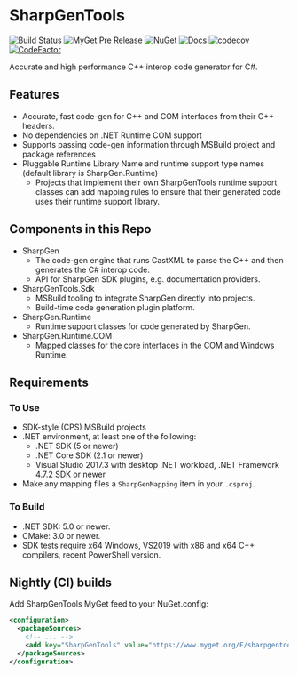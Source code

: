 # SharpGenTools

[![Build Status](https://dev.azure.com/SharpGenTools/SharpGenTools/_apis/build/status/SharpGenTools?branchName=main)](https://dev.azure.com/SharpGenTools/SharpGenTools/_build/latest?definitionId=1&branchName=main) [![MyGet Pre Release](https://img.shields.io/myget/sharpgentools/vpre/SharpGenTools.Sdk.svg)](https://www.myget.org/feed/Packages/sharpgentools) [![NuGet](https://img.shields.io/nuget/v/SharpGenTools.Sdk.svg)](https://www.nuget.org/packages/SharpGenTools.Sdk) [![Docs](https://readthedocs.org/projects/sharpgentools/badge/?version=latest)](https://sharpgentools.readthedocs.io/en/latest/) [![codecov](https://codecov.io/gh/SharpGenTools/SharpGenTools/branch/main/graph/badge.svg)](https://codecov.io/gh/SharpGenTools/SharpGenTools) [![CodeFactor](https://www.codefactor.io/repository/github/sharpgentools/sharpgentools/badge)](https://www.codefactor.io/repository/github/sharpgentools/sharpgentools)

Accurate and high performance C++ interop code generator for C#.

## Features

* Accurate, fast code-gen for C++ and COM interfaces from their C++ headers.
* No dependencies on .NET Runtime COM support
* Supports passing code-gen information through MSBuild project and package references
* Pluggable Runtime Library Name and runtime support type names (default library is SharpGen.Runtime)
  * Projects that implement their own SharpGenTools runtime support classes can add mapping rules to ensure that their generated code uses their runtime support library.

## Components in this Repo

* SharpGen
  * The code-gen engine that runs CastXML to parse the C++ and then generates the C# interop code.
  * API for SharpGen SDK plugins, e.g. documentation providers.
* SharpGenTools.Sdk
  * MSBuild tooling to integrate SharpGen directly into projects.
  * Build-time code generation plugin platform.
* SharpGen.Runtime
  * Runtime support classes for code generated by SharpGen.
* SharpGen.Runtime.COM
  * Mapped classes for the core interfaces in the COM and Windows Runtime.

## Requirements

### To Use

* SDK-style (CPS) MSBuild projects
* .NET environment, at least one of the following: 
  * .NET SDK (5 or newer)
  * .NET Core SDK (2.1 or newer)
  * Visual Studio 2017.3 with desktop .NET workload, .NET Framework 4.7.2 SDK or newer
* Make any mapping files a `SharpGenMapping` item in your `.csproj`.

### To Build

* .NET SDK: 5.0 or newer.
* CMake: 3.0 or newer.
* SDK tests require x64 Windows, VS2019 with x86 and x64 C++ compilers, recent PowerShell version.

## Nightly (CI) builds
Add SharpGenTools MyGet feed to your NuGet.config:

```xml
<configuration>
  <packageSources>
    <!-- ... -->
    <add key="SharpGenTools" value="https://www.myget.org/F/sharpgentools/api/v3/index.json" />
  </packageSources>
</configuration>
```